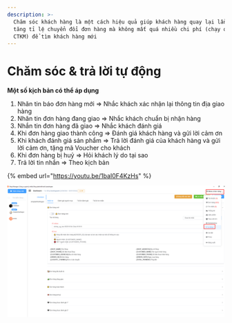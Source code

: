 ```yaml
---
description: >-
  Chăm sóc khách hàng là một cách hiệu quả giúp khách hàng quay lại lần sau và
  tăng tỉ lệ chuyển đổi đơn hàng mà không mất quá nhiều chi phí (chạy quảng cáo,
  CTKM) để tìm khách hàng mới
---
```


# Chăm sóc & trả lời tự động

**Một số kịch bản có thể áp dụng**

1. Nhăn tin báo đơn hàng mới => Nhắc khách xác nhận lại thông tin địa giao hàng
2. Nhăn tin đơn hàng đang giao => Nhắc khách chuẩn bị nhận hàng
3. Nhắn tin đơn hàng đã giao => Nhắc khách đánh giá
4. Khi đơn hàng giao thành công => Đánh giá khách hàng và gửi lời cảm ơn
5. Khi khách đánh giá sản phẩm => Trả lời đánh giá của khách hàng và gửi lời cảm ơn, tặng mã Voucher cho khách
6. Khi đơn hàng bị huỷ => Hỏi khách lý do tại sao
7. Trả lời tin nhắn => Theo kịch bản

{% embed url="https://youtu.be/1baI0F4KzHs" %}

![Menu Chức năng > Tự động](<../../.gitbook/assets/image (118).png>)
